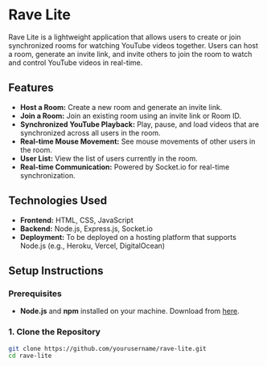 # Rave Lite

Rave Lite is a lightweight application that allows users to create or join synchronized rooms for watching YouTube videos together. Users can host a room, generate an invite link, and invite others to join the room to watch and control YouTube videos in real-time.

## Features

- **Host a Room:** Create a new room and generate an invite link.
- **Join a Room:** Join an existing room using an invite link or Room ID.
- **Synchronized YouTube Playback:** Play, pause, and load videos that are synchronized across all users in the room.
- **Real-time Mouse Movement:** See mouse movements of other users in the room.
- **User List:** View the list of users currently in the room.
- **Real-time Communication:** Powered by Socket.io for real-time synchronization.

## Technologies Used

- **Frontend:** HTML, CSS, JavaScript
- **Backend:** Node.js, Express.js, Socket.io
- **Deployment:** To be deployed on a hosting platform that supports Node.js (e.g., Heroku, Vercel, DigitalOcean)

## Setup Instructions

### Prerequisites

- **Node.js** and **npm** installed on your machine. Download from [here](https://nodejs.org/).

### 1. Clone the Repository

```bash
git clone https://github.com/yourusername/rave-lite.git
cd rave-lite
